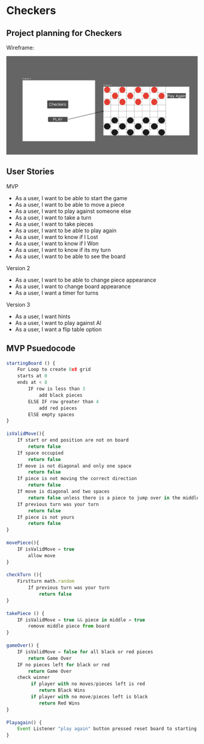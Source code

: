 # Checkers


## Project planning for Checkers

Wireframe:

![Wireframes](./assets/Wireframe.png)

## User Stories

MVP
- As a user, I want to be able to start the game
- As a user, I want to be able to move a piece
- As a user, I want to play against someone else
- As a user, I want to take a turn
- As a user, I want to take pieces
- As a user, I want to be able to play again
- As a user, I want to know if I Lost
- As a user, I want to know if I Won
- As a user, I want to know if its my turn
- As a user, I want to be able to see the board

Version 2
- As a user, I want to be able to change piece appearance
- As a user, I want to change board appearance
- As a user, I want a timer for turns

Version 3
- As a user, I want hints
- As a user, I want to play against AI
- As a user, I want a flip table option


## MVP Psuedocode


```js
startingBoard () {
    For Loop to create 8x8 grid
    starts at 0
    ends at < 8
        IF row is less than 3
            add black pieces
        ELSE IF row greater than 4
            add red pieces
        ElSE empty spaces
}

isValidMove(){
    If start or end position are not on board
        return false
    If space occupied
        return false
    If move is not diagonal and only one space
        return false
    If piece is not moving the correct direction 
        return false
    If move is diagonal and two spaces
        return false unless there is a piece to jump over in the middle
    If previous turn was your turn
        return false
    If piece is not yours
        return false
}

movePiece(){
    IF isValidMove = true
        allow move
}

checkTurn (){
    Firstturn math.random
        If previous turn was your turn 
            return false    
}

takePiece () {
    IF isValidMove = true && piece in middle = true
        remove middle piece from board
}

gameOver() {
    IF isValidMove = false for all black or red pieces
        return Game Over
    IF no pieces left for black or red
        return Game Over
    check winner
         if player with no moves/pieces left is red 
            return Black Wins
         if player with no move/pieces left is black
            return Red Wins
}

Playagain() {
    Event Listener "play again" button pressed reset board to starting board
}

```